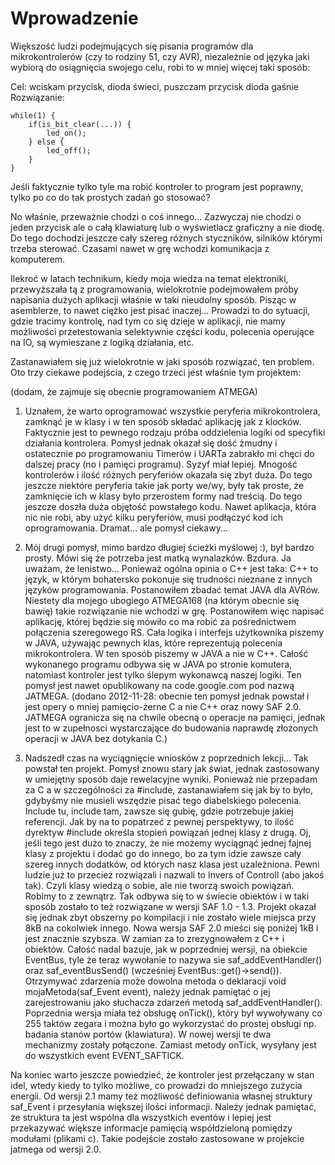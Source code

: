 # Wprowadzenie #

Większość ludzi podejmujących się pisania programów dla mikrokontrolerów (czy to rodziny 51, czy AVR), niezależnie od języka jaki wybiorą do osiągnięcia swojego celu, robi to w mniej więcej taki sposób:

Cel: wciskam przycisk, dioda świeci, puszczam przycisk dioda gaśnie
Rozwiązanie:
```
while(1) {
    if(is_bit_clear(...)) {
        led_on();
    } else {
        led_off();
    }
}
```

Jeśli faktycznie tylko tyle ma robić kontroler to program jest poprawny, tylko po co do tak prostych zadań go stosować?

No właśnie, przeważnie chodzi o coś innego... Zazwyczaj nie chodzi o jeden przycisk ale o całą klawiaturę lub o wyświetlacz graficzny a nie diodę. Do tego dochodzi jeszcze cały szereg różnych styczników, silników którymi trzeba sterować. Czasami nawet w grę wchodzi komunikacja z komputerem.

Ilekroć w latach technikum, kiedy moja wiedza na temat elektroniki, przewyższała tą z programowania, wielokrotnie podejmowałem próby napisania dużych aplikacji właśnie w taki nieudolny sposób. Pisząc w asemblerze, to nawet ciężko jest pisać inaczej... Prowadzi to do sytuacji, gdzie tracimy kontrolę, nad tym co się dzieje w aplikacji, nie mamy możliwości przetestowania selektywnie części kodu, polecenia operujące na IO, są wymieszane z logiką działania, etc.

Zastanawiałem się już wielokrotnie w jaki sposób rozwiązać, ten problem. Oto trzy ciekawe podejścia, z czego trzeci jest właśnie tym projektem:

(dodam, że zajmuje się obecnie programowaniem ATMEGA)

1. Uznałem, że warto oprogramować wszystkie peryferia mikrokontrolera, zamknąć je w klasy i w ten sposób składać aplikację jak z klocków. Faktycznie jest to pewnego rodzaju próba oddzielenia logiki od specyfiki działania kontrolera. Pomysł jednak okazał się dość żmudny i ostatecznie po programowaniu Timerów i UARTa zabrakło mi chęci do dalszej pracy (no i pamięci programu). Syzyf miał lepiej. Mnogość kontrolerów i ilość różnych peryferiów okazała się zbyt duża. Do tego jeszcze niektóre peryferia takie jak porty we/wy, były tak proste, że zamknięcie ich w klasy było przerostem formy nad treścią. Do tego jeszcze doszła duża objętość powstałego kodu. Nawet aplikacja, która nic nie robi, aby użyć kilku peryferiów, musi podłączyć kod ich oprogramowania. Dramat... ale pomysł ciekawy...

2. Mój drugi pomysł, mimo bardzo długiej ścieżki myślowej :), był bardzo prosty. Mówi się że potrzeba jest matką wynalazków. Bzdura. Ja uważam, że lenistwo... Ponieważ ogólna opinia o C++ jest taka: C++ to język, w którym bohatersko pokonuje się trudności nieznane z innych języków programowania. Postanowiłem zbadać temat JAVA dla AVRów. Niestety dla mojego ubogiego ATMEGA168 (na którym obecnie się bawię) takie rozwiązanie nie wchodzi w grę. Postanowiłem więc napisać aplikację, której będzie się mówiło co ma robić za pośrednictwem połączenia szeregowego RS. Cała logika i interfejs użytkownika piszemy w JAVA, używając pewnych klas, które reprezentują polecenia mikrokontrolera. W ten sposób piszemy w JAVA a nie w C++. Całość wykonanego programu odbywa się w JAVA po stronie komutera, natomiast kontroler jest tylko ślepym wykonawcą naszej logiki. Ten pomysł jest nawet opublikowany na code.google.com pod nazwą JATMEGA. (dodano 2012-11-28: obecnie ten pomysł jednak powstał i jest opery o mniej pamięcio-żerne C a nie C++ oraz nowy SAF 2.0. JATMEGA ogranicza się na chwile obecną o operacje na pamięci, jednak jest to w zupełnosci wystarczające do budowania naprawdę złożonych operacji w JAVA bez dotykania C.)

3. Nadszedł czas na wyciągnięcie wniosków z poprzednich lekcji... Tak powstał ten projekt. Pomysł znowu stary jak świat, jednak zastosowany w umiejętny sposób daje rewelacyjne wyniki. Ponieważ nie przepadam za C a w szczególności za #include, zastanawiałem się jak by to było, gdybyśmy nie musieli wszędzie pisać tego diabelskiego polecenia. Include tu, include tam, zawsze się gubię, gdzie potrzebuje jakiej referencji. Jak by na to popatrzeć z pewnej perspektywy, to ilość dyrektyw #include określa stopień powiązań jednej klasy z drugą. Oj, jeśli tego jest dużo to znaczy, że nie możemy wyciągnąć jednej fajnej klasy z projektu i dodać go do innego, bo za tym idzie zawsze cały szereg innych dodatków, od których nasz klasa jest uzależniona. Pewni ludzie już to przecież rozwiązali i nazwali to Invers of Controll (abo jakoś tak). Czyli klasy wiedzą o sobie, ale nie tworzą swoich powiązań. Robimy to z zewnątrz. Tak odbywa się to w świecie obiektów i w taki sposób zostało to też rozwiązane w wersji SAF 1.0 - 1.3. Projekt okazał się jednak zbyt obszerny po kompilacji i nie zostało wiele miejsca przy 8kB na cokolwiek innego. Nowa wersja SAF 2.0 mieści się poniżej 1kB i jest znacznie szybsza. W zamian za to zrezygnowałem z C++ i obiektów. Całość nadal bazuje, jak w poprzedniej wersji, na obiekcie EventBus, tyle że teraz wywołanie to nazywa sie saf\_addEventHandler() oraz saf\_eventBusSend() (wcześniej EventBus::get()->send()). Otrzymywać zdarzenia może dowolna metoda o deklaracji void mojaMetoda(saf\_Event event), należy jednak pamiętać o jej zarejestrowaniu jako słuchacza zdarzeń metodą saf\_addEventHandler(). Poprzednia wersja miała też obsługę onTick(), który był wywoływany co 255 taktów zegara i można było go wykorzystać do prostej obsługi np. badania stanów portów (klawiatura). W nowej wersji te dwa mechanizmy zostały połączone. Zamiast metody onTick, wysyłany jest do wszystkich event EVENT\_SAFTICK.

Na koniec warto jeszcze powiedzieć, że kontroler jest przełączany w stan idel, wtedy kiedy to tylko możliwe, co prowadzi do mniejszego zużycia energii.  Od wersji 2.1 mamy też możliwość definiowania własnej struktury saf\_Event i przesyłania większej ilości informacji. Należy jednak pamiętać, że struktura ta jest wspólna dla wszystkich eventów i lepiej jest przekazywać większe informacje pamięcią współdzieloną pomiędzy modułami (plikami c). Takie podejście zostało zastosowane w projekcie jatmega od wersji 2.0.